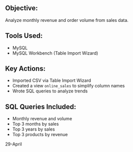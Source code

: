 ## Objective:
Analyze monthly revenue and order volume from sales data.

## Tools Used:
- MySQL
- MySQL Workbench (Table Import Wizard)

## Key Actions:
- Imported CSV via Table Import Wizard
- Created a view `online_sales` to simplify column names
- Wrote SQL queries to analyze trends

## SQL Queries Included:
- Monthly revenue and volume
- Top 3 months by sales
- Top 3 years by sales
- Top 3 products by revenue



29-April
